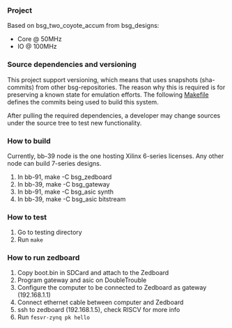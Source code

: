 ### Project ###

Based on bsg_two_coyote_accum from bsg_designs:

* Core @ 50MHz
* IO @ 100MHz

### Source dependencies and versioning ###

This project support versioning, which means that uses snapshots (sha-commits)
from other bsg-repositories. The reason why this is required is for preserving
a known state for emulation efforts. The following [Makefile](https://bitbucket.org/taylor-bsg/bsg_fpga/src/master/project/bsg_zedboard/bsg_two_coyote_accum/Makefile)
defines the commits being used to build this system.

After pulling the required dependencies, a developer may change sources under
the source tree to test new functionality.

### How to build ###

Currently, bb-39 node is the one hosting Xilinx 6-series licenses. Any other
node can build 7-series designs.

1. In bb-91, make -C bsg_zedboard
2. In bb-39, make -C bsg_gateway
3. In bb-91, make -C bsg_asic synth
4. In bb-39, make -C bsg_asic bitstream

### How to test ###

1. Go to testing directory
2. Run `make`

### How to run zedboard ###

1. Copy boot.bin in SDCard and attach to the Zedboard
2. Program gateway and asic on DoubleTrouble
3. Configure the computer to be connected to Zedboard as gateway (192.168.1.1)
4. Connect ethernet cable between computer and Zedboard
5. ssh to zedboard (192.168.1.5), check RISCV for more info
6. Run `fesvr-zynq pk hello`
